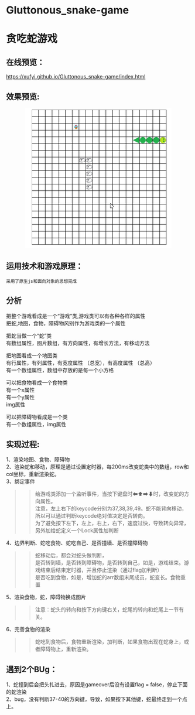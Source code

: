 # Gluttonous_snake-game
贪吃蛇游戏
=============

在线预览：
-----
https://xufyi.github.io/Gluttonous_snake-game/index.html

效果预览:
-----
<div align=center>
   <img src="https://github.com/Xufyi/Gluttonous_snake-game/blob/master/snakeGame.gif" width="400"  height="384">  
  
</div>

运用技术和游戏原理：
-----
`采用了原生js和面向对象的思想完成`  

分析
-----
把整个游戏看成是一个“游戏”类,游戏类可以有各种各样的属性  
把蛇,地图，食物，障碍物风别作为游戏类的一个属性  
  
把蛇当做一个“蛇”类  
有数组属性，图片数组，有方向属性，有增长方法，有移动方法  
  
把地图看成一个地图类  
有行属性，有列属性，有宽度属性 （总宽），有高度属性  （总高）  
有一个数组属性，数组中存放的是每一个小方格  
  
可以把食物看成一个食物类  
有一个x属性  
有一个y属性  
img属性  
  
可以把障碍物看成是一个类  
有一个数组属性，img属性  
  

实现过程:
--------
1、渲染地图、食物、障碍物  
2、渲染蛇和移动，原理是通过设置定时器，每200ms改变蛇类中的数组，row和col坐标，重新渲染蛇。  
3、绑定事件  
>> 给游戏类添加一个监听事件，当按下键盘时⬅⬆➡⬇时，改变蛇的方向属性。  
   注意，左上右下的keycode分别为37,38,39,49。蛇不能背向移动，所以可以通过判断keycode绝对值决定是否转向。  
   为了避免按下左下，左上，右上，右下，速度过快，导致转向异常，另外加给蛇定义一个Lock属性加判断  
   
4、边界判断、蛇吃食物、蛇吃自己、是否撞墙、是否撞障碍物  
>> 蛇移动后，都会对蛇头做判断，  
   是否转到墙，是否转到障碍物，是否转到自己，如是，游戏结束。游戏结束后结束定时器，并且停止渲染（通过flag加判断）  
   是否吃到食物，如是，增加蛇的arr数组末尾成员，蛇变长。食物重置
   
5、渲染食物，蛇，障碍物换成图片  
  >>注意：蛇头的转向和按下方向键右关，蛇尾的转向和蛇尾上一节有关。 
  
6、完善食物的渲染
  >>蛇吃到食物后，食物重新渲染，加判断，如果食物出现在蛇身上，或者障碍物上，重新渲染。  
  
遇到2个BUg：  
----
1、蛇撞到后会把头扎进去，原因是gameover后没有设置flag = false，停止下面的蛇渲染  
2、bug，没有判断37-40的方向键，导致，如果按下其他键，蛇最终走到一个点上。  
